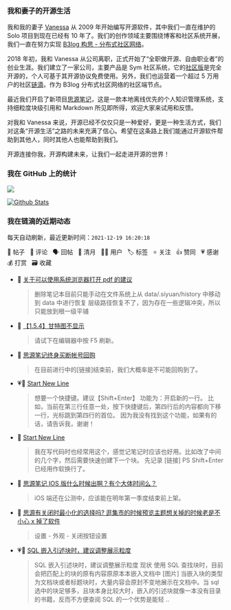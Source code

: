 ### 我和妻子的开源生活

我和我的妻子 [Vanessa](https://github.com/Vanessa219) 从 2009 年开始编写开源软件，其中我们一直在维护的 Solo 项目到现在已经有 10 年了。我们的创作领域主要围绕博客和社区系统开展，我们一直在努力实现 [B3log 构思 - 分布式社区网络](https://ld246.com/article/1546941897596)。

2018 年初，我和 Vanessa 从公司离职，正式开始了“全职做开源、自由职业者”的创业生涯。我们建立了一家公司，主要产品是 Sym 社区系统，它的[社区版](https://github.com/88250/symphony)是完全开源的，个人可基于其开源协议免费使用。另外，我们也运营着一个超过 5 万用户的社区[链滴](https://ld246.com)，作为 B3log 分布式社区网络的社区端节点。

最近我们开启了新项目[思源笔记](https://github.com/siyuan-note/siyuan)，这是一款本地离线优先的个人知识管理系统，支持细粒度块级引用和 Markdown 所见即所得，欢迎大家来试用和反馈。

对我和 Vanessa 来说，开源已经不仅仅只是一种爱好，更是一种生活方式，我们对这条“开源生活”之路的未来充满了信心。希望在这条路上我们能通过开源软件帮助到其他人，同时其他人也能帮助到我们。

开源连接你我，开源构建未来，让我们一起走进开源的世界！

### 我在 GitHub 上的统计

<a title="Hits" target="_blank" href="https://github.com/88250/88250"><img src="https://hits.b3log.org/88250/88250.svg"></a>

[![Github Stats](https://github-readme-stats.vercel.app/api?username=88250&theme=tokyonight&show_icons=true)](https://github.com/88250)

<!--events start -->

### 我在链滴的近期动态

每天自动刷新，最近更新时间：`2021-12-19 16:20:18`

📝 帖子 &nbsp; 💬 评论 &nbsp; 🗣 回帖 &nbsp; 🌙 清月 &nbsp; 👨‍💻 用户 &nbsp; 🏷️ 标签 &nbsp; ⭐️ 关注 &nbsp; 👍 赞同 &nbsp; 💗 感谢 &nbsp; 💰 打赏 &nbsp; 🗃 收藏

* 💬 [关于可以使用系统浏览器打开 pdf 的建议](https://ld246.com/article/1639832142774/comment/1639899509735#comments)

  > 删除笔记本目前只能手动在文件系统上从 data/.siyuan/history 中移动到 data 中进行恢复 层级路径恢复不了，因为存在一些逻辑冲突，所以只能放到根一级平铺
* 💬 [【1.5.4】甘特图不显示](https://ld246.com/article/1639894869681/comment/1639896239861#comments)

  > 请试下在编辑器中按 F5 刷新。
* 💬 [思源笔记终身买断帐号回购](https://ld246.com/article/1609818892117/comment/1639846693481#comments)

  > 在目前进行中的[链接]结束前，我们大概率是不可能回购到了。
* 💗📝 [Start New Line](https://ld246.com/article/1639844204848)

  > 想要一个快捷键。建议【Shift+Enter】 功能为：开启新的一行。 比如，当前在第三行任意一处，按下快捷键后，第四行后的内容都向下移一行，光标跳到第四行的首位。 因为我没有找到这个功能，如果有的话，请告诉我，谢谢！
* 💬 [Start New Line](https://ld246.com/article/1639844204848/comment/1639846580138#comments)

  > 我在写代码时也经常用这个，感觉记笔记时应该也好用。比如改了中间的几个字，然后需要快速创建下一个块。 先记录 [链接] PS Shift+Enter 已经用作软换行了。
* 💬 [思源笔记 IOS 版什么时候出啊？有个大体时间么？](https://ld246.com/article/1639845953987/comment/1639846211005#comments)

  > iOS 端还在公测中，应该能在明年第一季度结束前上架。
* 💬 [思源有关闭时最小化的选择吗? 逛集市的时候预览主题想关掉的时候老是不小心 x 掉了软件](https://ld246.com/article/1639840913867/comment/1639842269964#comments)

  > 设置 - 外观 - 关闭按钮设置
* 💗📝 [SQL 嵌入引述块时，建议调整展示粒度](https://ld246.com/article/1639838751629)

  > SQL 嵌入引述块时，建议调整展示粒度 现状 使用 SQL 查找块时，目前会把匹配上的块的原有内容原原本本嵌入文档中 [图片] 当嵌入块的类型为文档块或者标题块时，大量内容会原封不变地展示在文档中。当 sql 选中的块足够多，且块本身比较大时，嵌入的引述块就像一本没有目录的书籍，反而不方便查阅 SQL 的一个优势是能轻 ..


<!--events end -->
